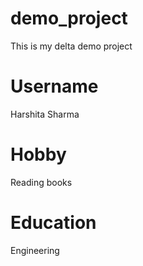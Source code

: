 # demo_project
This is my delta demo project

# Username
Harshita Sharma

# Hobby
Reading books

# Education
Engineering

